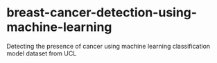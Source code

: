 # breast-cancer-detection-using-machine-learning
Detecting the presence of cancer using machine learning classification model dataset from UCL
